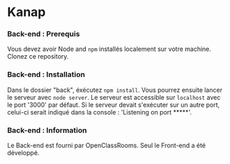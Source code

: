 # Kanap #

### Back-end : Prerequis ###

Vous devez avoir Node and `npm` installés localement sur votre machine.
Clonez ce repository.

### Back-end : Installation ###
 Dans le dossier "back", éxécutez `npm install`. Vous pourrez ensuite lancer le serveur avec `node server`. 
Le serveur est accessible sur `localhost` avec le port '3000' par défaut. Si le serveur devait s'exécuter sur un autre port, celui-ci serait indiqué dans la console : 'Listening on port *****'. 

### Back-end : Information ### 

Le Back-end est fourni par OpenClassRooms. Seul le Front-end a été développé.